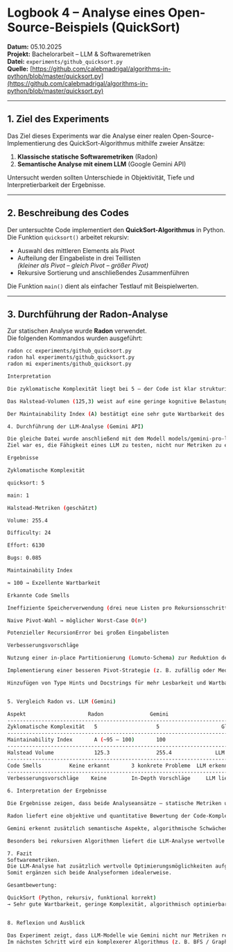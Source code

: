 # Logbook 4 – Analyse eines Open-Source-Beispiels (QuickSort)

**Datum:** 05.10.2025  
**Projekt:** Bachelorarbeit – LLM & Softwaremetriken  
**Datei:** `experiments/github_quicksort.py`  
**Quelle:** [https://github.com/calebmadrigal/algorithms-in-python/blob/master/quicksort.py](https://github.com/calebmadrigal/algorithms-in-python/blob/master/quicksort.py)

---

## 1. Ziel des Experiments
Das Ziel dieses Experiments war die Analyse einer realen Open-Source-Implementierung des QuickSort-Algorithmus mithilfe zweier Ansätze:
1. **Klassische statische Softwaremetriken** (Radon)  
2. **Semantische Analyse mit einem LLM** (Google Gemini API)

Untersucht werden sollten Unterschiede in Objektivität, Tiefe und Interpretierbarkeit der Ergebnisse.

---

## 2. Beschreibung des Codes
Der untersuchte Code implementiert den **QuickSort-Algorithmus** in Python.  
Die Funktion `quicksort()` arbeitet rekursiv:
- Auswahl des mittleren Elements als Pivot  
- Aufteilung der Eingabeliste in drei Teillisten  
  *(kleiner als Pivot – gleich Pivot – größer Pivot)*  
- Rekursive Sortierung und anschließendes Zusammenführen  

Die Funktion `main()` dient als einfacher Testlauf mit Beispielwerten.

---

## 3. Durchführung der Radon-Analyse
Zur statischen Analyse wurde **Radon** verwendet.  
Die folgenden Kommandos wurden ausgeführt:

```bash
radon cc experiments/github_quicksort.py
radon hal experiments/github_quicksort.py
radon mi experiments/github_quicksort.py

Interpretation

Die zyklomatische Komplexität liegt bei 5 – der Code ist klar strukturiert und einfach nachzuvollziehen.

Das Halstead-Volumen (125,3) weist auf eine geringe kognitive Belastung hin.

Der Maintainability Index (A) bestätigt eine sehr gute Wartbarkeit des Codes.

4. Durchführung der LLM-Analyse (Gemini API)

Die gleiche Datei wurde anschließend mit dem Modell models/gemini-pro-latest der Google Gemini API analysiert.
Ziel war es, die Fähigkeit eines LLM zu testen, nicht nur Metriken zu erkennen, sondern auch qualitative Aussagen zur Codequalität und zu möglichen Verbesserungen zu treffen.

Ergebnisse

Zyklomatische Komplexität

quicksort: 5

main: 1

Halstead-Metriken (geschätzt)

Volume: 255.4

Difficulty: 24

Effort: 6130

Bugs: 0.085

Maintainability Index

≈ 100 → Exzellente Wartbarkeit

Erkannte Code Smells

Ineffiziente Speicherverwendung (drei neue Listen pro Rekursionsschritt)

Naive Pivot-Wahl → möglicher Worst-Case O(n²)

Potenzieller RecursionError bei großen Eingabelisten

Verbesserungsvorschläge

Nutzung einer in-place Partitionierung (Lomuto-Schema) zur Reduktion des Speicherverbrauchs

Implementierung einer besseren Pivot-Strategie (z. B. zufällig oder Median-of-Three)

Hinzufügen von Type Hints und Docstrings für mehr Lesbarkeit und Wartbarkeit


5. Vergleich Radon vs. LLM (Gemini)

Aspekt	                  Radon	              Gemini	                 Bemerkung
--------------------------------------------------------------------------------------------------
Zyklomatische Komplexität	5	                5	                 Gleiche Bewertung
--------------------------------------------------------------------------------------
Maintainability Index	    A (~95 – 100)	    100	                      Konsistent
--------------------------------------------------------------------------------------
Halstead Volume	            125.3	            255.4	           LLM schätzt komplexer
----------------------------------------------------------------------------------------
Code Smells	        Keine erkannt	    3 konkrete Probleme  LLM erkennt algorithmische Schwächen
-----------------------------------------------------------------------------------------
Verbesserungsvorschläge	   Keine	    In-Depth Vorschläge 	LLM liefert semantischen Mehrwert

6. Interpretation der Ergebnisse

Die Ergebnisse zeigen, dass beide Analyseansätze – statische Metriken und LLM-Analyse – konsistente, aber unterschiedlich tiefe Einblicke bieten.

Radon liefert eine objektive und quantitative Bewertung der Code-Komplexität.

Gemini erkennt zusätzlich semantische Aspekte, algorithmische Schwächen und Performance-Risiken.

Besonders bei rekursiven Algorithmen liefert die LLM-Analyse wertvolle Vorschläge, die über die klassischen Metriken hinausgehen.

7. Fazit
Softwaremetriken.
Die LLM-Analyse hat zusätzlich wertvolle Optimierungsmöglichkeiten aufgezeigt – insbesondere in Bezug auf Effizienz und Speicherverbrauch.
Somit ergänzen sich beide Analyseformen idealerweise.

Gesamtbewertung:

QuickSort (Python, rekursiv, funktional korrekt)
→ Sehr gute Wartbarkeit, geringe Komplexität, algorithmisch optimierbar.


8. Reflexion und Ausblick

Das Experiment zeigt, dass LLM-Modelle wie Gemini nicht nur Metriken reproduzieren, sondern auch qualitative Verbesserungsvorschläge bieten können.
Im nächsten Schritt wird ein komplexerer Algorithmus (z. B. BFS / Graph-Suche) analysiert, um zu überprüfen, ob die Konsistenz der Ergebnisse auch bei höherer Codekomplexität erhalten bleibt.